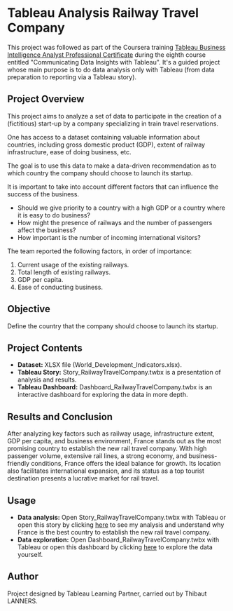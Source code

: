 # Tableau Analysis Railway Travel Company

This project was followed as part of the Coursera training [Tableau Business Intelligence Analyst Professional Certificate](https://www.coursera.org/professional-certificates/tableau-business-intelligence-analyst?) during the eighth course entitled "Communicating Data Insights with Tableau". It's a guided project whose main purpose is to do data analysis only with Tableau (from data preparation to reporting via a Tableau story).


## Project Overview
This project aims to analyze a set of data to participate in the creation of a (fictitious) start-up by a company specializing in train travel reservations.

One has access to a dataset containing valuable information about countries, including gross domestic product (GDP), extent of railway infrastructure, ease of doing business, etc.

The goal is to use this data to make a data-driven recommendation as to which country the company should choose to launch its startup.

It is important to take into account different factors that can influence the success of the business.
- Should we give priority to a country with a high GDP or a country where it is easy to do business?
- How might the presence of railways and the number of passengers affect the business?
- How important is the number of incoming international visitors?

The team reported the following factors, in order of importance:
1. Current usage of the existing railways.
2. Total length of existing railways.
3. GDP per capita.
4. Ease of conducting business.

## Objective 
Define the country that the company should choose to launch its startup.

## Project Contents 
- **Dataset:** XLSX file (World_Development_Indicators.xlsx).
- **Tableau Story:** Story_RailwayTravelCompany.twbx is a presentation of analysis and results.
- **Tableau Dashboard:** Dashboard_RailwayTravelCompany.twbx is an interactive dashboard for exploring the data in more depth.

## Results and Conclusion
After analyzing key factors such as railway usage, infrastructure extent, GDP per capita, and business environment, France stands out as the most promising country to establish the new rail travel company. With high passenger volume, extensive rail lines, a strong economy, and business-friendly conditions, France offers the ideal balance for growth. Its location also facilitates international expansion, and its status as a top tourist destination presents a lucrative market for rail travel.

## Usage
- **Data analysis:** Open Story_RailwayTravelCompany.twbx with Tableau or open this story by clicking [here](https://public.tableau.com/views/Story_RailwayTravelCompany/Histoire1?:language=fr-FR&:sid=&:redirect=auth&:display_count=n&:origin=viz_share_link) to see my analysis and understand why France is the best country to establish the new rail travel company.
- **Data exploration:** Open Dashboard_RailwayTravelCompany.twbx with Tableau or open this dashboard by clicking [here](https://public.tableau.com/views/Dashboard_RailwayTravelCompany/InteractiveDashboard?:language=fr-FR&:sid=&:redirect=auth&:display_count=n&:origin=viz_share_link) to explore the data yourself.

## Author
Project designed by Tableau Learning Partner, carried out by Thibaut LANNERS.












